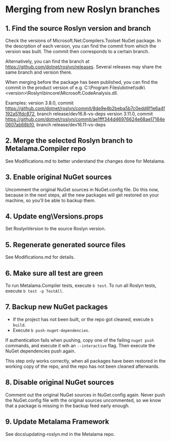 # Merging from new Roslyn branches

## 1. Find the source Roslyn version and branch

Check the versions of Microsoft.Net.Compilers.Toolset NuGet package. In the descrption of each version, you can find the commit from which the version was built. The commit then corresponds to a certain branch.

Alternatively, you can find the branch at https://github.com/dotnet/roslyn/releases. Several releases may share the same branch and version there.

When merging before the package has been published, you can find the commit in the product version of e.g. C:\Program Files\dotnet\sdk\\\<version>\Roslyn\bincore\Microsoft.CodeAnalysis.dll.

Examples:
version 3.8.0, commit https://github.com/dotnet/roslyn/commit/8de9e4b2beba5b7c0edd6f1e6a4f192a51fdc872, branch release/dev16.8-vs-deps
version 3.11.0, commit https://github.com/dotnet/roslyn/commit/ae1fff344d46976624e68ae17164e0607ab68b10, branch release/dev16.11-vs-deps

## 2. Merge the selected Roslyn branch to Metalama.Compiler repo

See Modifications.md to better understand the changes done for Metalama.

## 3. Enable original NuGet sources

Uncomment the original NuGet sources in NuGet.config file.
Do this now, because in the next steps, all the new packages will get restored on your machine,
so you'll be able to backup them.

## 4. Update eng\Versions.props

Set RoslynVersion to the source Roslyn version.

## 5. Regenerate generated source files

See Modifications.md for details.

## 6. Make sure all test are green

To run Metalama.Compiler tests, execute `b test`.
To run all Roslyn tests, execute `b test -p TestAll`.

## 7. Backup new NuGet packages

- If the project has not been built, or the repo got cleaned, execute `b build`.
- Execute `b push-nuget-dependencies`.

If authentication fails when pushing, copy one of the failing `nuget push` commands, and execute it wih an `--interactive` flag. Then execute the NuGet dependencies push again.

This step only works correctly, when all packages have been restored in the working copy of the repo, and the repo has not been cleaned afterwards.

## 8. Disable original NuGet sources

Comment out the original NuGet sources in NuGet.config again.
Never push the NuGet.config file with the original sources uncommented, so we know that a package is missing in the backup feed early enough.

## 9. Update Metalama Framework

See docs\updating-roslyn.md in the Metalama repo.